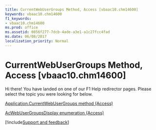 ```yaml
---
title: CurrentWebUserGroups Method, Access [vbaac10.chm14600]
keywords: vbaac10.chm14600
f1_keywords:
- vbaac10.chm14600
ms.prod: office
ms.assetid: 0856f277-7dcb-4ade-a3e1-a1c27fcc4fad
ms.date: 06/08/2017
localization_priority: Normal
---
```



# CurrentWebUserGroups Method, Access [vbaac10.chm14600]

Hi there! You have landed on one of our F1 Help redirector pages. Please select the topic you were looking for below.

[Application.CurrentWebUserGroups method (Access)](http://msdn.microsoft.com/library/efe80f7a-b6ac-12a5-3704-6e662c87e134%28Office.15%29.aspx)

[AcWebUserGroupsDisplay enumeration (Access)](http://msdn.microsoft.com/library/f9036c50-5fa3-63ec-f569-a058e48057da%28Office.15%29.aspx)

[!include[Support and feedback](~/includes/feedback-boilerplate.md)]